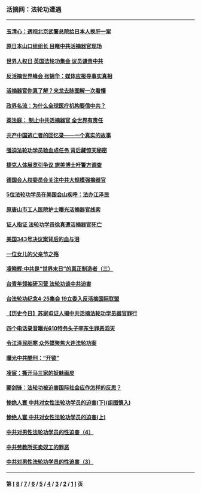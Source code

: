 ### 活摘网：法轮功遭遇
---
#### [玉清心：透视北京武警总院给日本人换肝一案](../../pages/nf5881/n13771978.md?04150430) 
#### [原日本山口组组长 目睹中共活摘器官现场](../../pages/nf5881/n13767360.md?04150430) 
#### [世界人权日 英国法轮功集会 议员谴责中共](../../pages/nf5881/n13431763.md?04150430) 
#### [反活摘世界峰会 张锦华：媒体应报导事实真相](../../pages/nf5881/n13278502.md?04150430) 
#### [活摘器官你真了解？来龙去脉图解一次看懂](../../pages/nf5881/n13013820.md?04150430) 
#### [政界名流：为什么全球医疗机构要信中共？](../../pages/nf5881/n11945479.md?04150430) 
#### [英法庭： 制止中共活摘器官 全世界有责任](../../pages/nf5881/n11330691.md?04150430) 
#### [共产中国逃亡者的回忆录——一个真实的故事](../../pages/nf5881/n10918649.md?04150430) 
#### [强迫法轮功学员验血成任务 背后藏惊天秘密](../../pages/nf5881/n4252384.md?04150430) 
#### [捷克人体展览引争议 旅美博士吁警方调查](../../pages/nf5881/n9429187.md?04150430) 
#### [德国会人权委员会关注中共大规模强摘器官](../../pages/nf5881/n8418950.md?04150430) 
#### [5位法轮功学员在美国会山疾呼：法办江泽民](../../pages/nf5881/n8101519.md?04150430) 
#### [原唐山市工人医院护士曝光活摘器官线索](../../pages/nf5881/n8076384.md?04150430) 
#### [证人指证 法轮功学员徐真遭活摘器官死亡](../../pages/nf5881/n8042467.md?04150430) 
#### [美国343号决议案背后的血与泪](../../pages/nf5881/n8020684.md?04150430) 
#### [一位女儿的父亲节之殇](../../pages/nf5881/n8014122.md?04150430) 
#### [凌晓辉:中共是“世界末日”的真正制造者（三）](../../pages/nf5881/n4210333.md?04150430) 
#### [台青年领袖研习营 法轮功谈中共迫害](../../pages/nf5881/n4141857.md?04150430) 
#### [台法轮功纪念4‧25集会 19立委入反活摘国际联盟](../../pages/nf5881/n4141821.md?04150430) 
#### [【历史今日】苏家屯证人揭中共活摘法轮功学员器官罪行](../../pages/nf5881/n4135912.md?04150430) 
#### [四个电话录音曝光610特务头子李东生罪恶滔天](../../pages/nf5881/n4040060.md?04150430) 
#### [令江泽民胆寒 众外媒聚焦大连法轮功案](../../pages/nf5881/n3932671.md?04150430) 
#### [曝光中共酷刑：“开锁”](../../pages/nf5881/n3889373.md?04150430) 
#### [凌宸：撕开马三家的妖魅画皮](../../pages/nf5881/n3849369.md?04150430) 
#### [郦剑锋：法轮功被迫害国际社会应作怎样的反思？](../../pages/nf5881/n3824560.md?04150430) 
#### [惨绝人寰 中共对女性法轮功学员的迫害(下)(组图慎入)](../../pages/nf5881/n3816285.md?04150430) 
#### [惨绝人寰 中共对女性法轮功学员的迫害(上)](../../pages/nf5881/n3815374.md?04150430) 
#### [中共对男性法轮功学员的性迫害（4）](../../pages/nf5881/n3769144.md?04150430) 
#### [中共劳教所买卖奴工的罪恶](../../pages/nf5881/n3769378.md?04150430) 
#### [中共对男性法轮功学员的性迫害（3）](../../pages/nf5881/n3768231.md?04150430) 

---
#### 第 [ [8](./8.md?04150430) / [7](./7.md?04150430) / [6](./6.md?04150430) / [5](./5.md?04150430) / [4](./4.md?04150430) / [3](./3.md?04150430) / [2](./2.md?04150430) / [1](./1.md?04150430) ] 页
